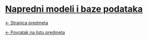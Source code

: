# [Napredni modeli i baze podataka](https://www.github.com/studosi-fer/NMIBP)
[<- Stranica predmeta](https://www.fer.unizg.hr/predmet/nmbp)

[<- Povratak na listu predmeta](https://www.github.com/studosi/FER)

